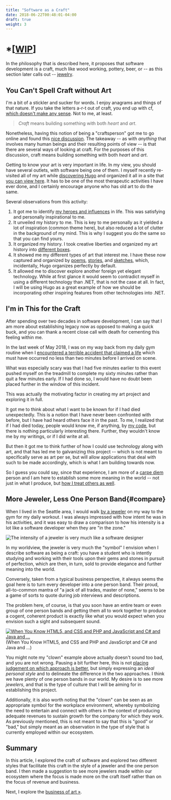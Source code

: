 ```yaml
---
title: "Software as a Craft"
date: 2018-06-22T00:48:01-04:00
draft: true
weight: 3
---
```


# *[[WIP](https://www.investopedia.com/terms/w/workinprogress.asp)]

In the philosophy that is described here, it proposes that software development is a craft, much like wood working, pottery, beer, or -- as this section later calls out -- [jewelry](#compare).

## You Can't Spell Craft without Art

I'm a bit of a stickler and sucker for words.  I enjoy anagrams and things of that nature.  If you take the letters a-r-t out of craft, you end up with cf, [which doesn't make any sense](https://youtu.be/Qtqp-RUw87M).  Not to me, at least.

> *Craft* means building something with both *heart* and *art*.

Nonetheless, having this notion of being a "craftsperson" got me to go online and found this [nice discussion](https://www.reddit.com/r/composer/comments/3zwl4l/discussion_is_music_a_craft_or_an_art/).  The takeaway -- as with *anything* that involves many human beings and their resulting points of view -- is that there are several ways of looking at craft.  For the purposes of this discussion, craft means building something with both *heart* and *art*.

Getting to know your art is very important in life.  In my view, you should have several outlets, with software being one of them.  I myself recently re-visited all of my art while [discovering Hugo](https://gohugo.io/) and organized it all in a site that [you can view here](http://ossem.com/).  It has to be one of the most therapeutic activities I have ever done, and I certainly encourage anyone who has old art to do the same.  

Several observations from this activity:

1. It got me to identify [my heroes and influences](http://ossem.com/about/#heroes) in life.  This was satisfying and personally inspirational to me.
2. It unveiled my history to me.  This is key to me personally as it yielded a lot of inspiration (common theme here), but also reduced a lot of clutter in the background of my mind.  This is why I suggest you do the same so that you can find yours.
3. It organized my history.  I took creative liberties and organized my art history into [different boxes](http://www.ossem.com/about/#boxes).
4. It showed me my different types of art that interest me.  I have these now captured and organized by [poems](http://www.ossem.com/poems/), [stories](http://www.ossem.com/stories/), and [sketches](http://www.ossem.com/sketches/), which, incidentally, Hugo organizes perfectly by default.
5. It allowed me to discover explore another foreign yet elegant technology.  While at first glance it would seem to contradict myself in using a different technology than .NET, that is not the case at all.  In fact, I will be using Hugo as a great example of how we should be incorporating other inspiring features from other technologies into .NET.

## I'm in This for the Craft

After spending over two decades in software development, I can say that I am more about establishing legacy now as opposed to making a quick buck, and you can thank a recent close call with death for cementing this feeling within me.  

In the last week of May 2018, I was on my way back from my daily gym routine when I [encountered a terrible accident that claimed a life](http://www.ossem.com/stories/2018/grind/) which must have occurred no less than two minutes before I arrived on scene.

What was especially scary was that I had five minutes earlier to this event pushed myself on the treadmill to complete my sixty minutes rather than quit a few minutes early.  If I had done so, I would have no doubt been placed further in the window of this incident.

This was actually the motivating factor in creating my art project and exploring it in full.

It got me to think about what I want to be known for if I had died unexpectedly.  This is a notion that I have never been confronted with before, but I have had heard others face it in the past.  To me, I realized that if I had died today, people would know me, if anything, by [my code](http://github.com/Mike-EEE), but there is nothing particularly interesting there.  Further, they wouldn't know me by my writings, or if I did write at all.

But then it got me to think further of how I could use technology along with art, and that has led me to galvanizing this project -- which is not meant to specifically serve as art per se, but will allow applications that deal with such to be made accordingly, which is what I am building towards now.

So I guess you could say, since that experience, I am more of a [carpe diem](https://en.wikipedia.org/wiki/Carpe_diem) person and I am here to establish some more meaning in the world -- not just in what I produce, but [how I treat others as well](https://blog.superdotnet.run/2018/06/hello-world-welcome-to-super.net-blog-dawg/#brand).

## More  Jeweler, Less One Person Band{#compare}

When I lived in the Seattle area, I would walk [by a jeweler](http://bendersjewelers.com/) on my way to the gym for my daily workout.  I was always impressed with how intent he was in his activities, and it was easy to draw a comparison to how his intensity is a lot like a software developer when they are "in the zone."

![The intensity of a jeweler is very much like a software designer](/images/Jeweler.jpg "The intensity of a jeweler is very much like a software designer")

In my worldview, the jeweler is very much the "symbol" I envision when I describe software as being a craft: you have a student who is intently studying and working with their tools upon their gems and stones in pursuit of perfection, which are then, in turn, sold to provide elegance and further meaning into the world.

Conversely, taken from a typical business perspective, it always seems the goal here is to turn every developer into a one person band.  Their proud, all-to-common mantra of "a jack of all trades, master of none," seems to be a game of sorts to quote during job interviews and descriptions.

The problem here, of course, is that you soon have an entire team or even group of one person bands and getting them all to work together to produce a cogent, coherent product is exactly like what you would expect when you envision such a sight and subsequent sound.

[![When You Know HTML5, and CSS and PHP and JavaScript and C# and Java and ...](http://img.youtube.com/vi/zu711IAYjHg/0.jpg "When You Know HTML5, and CSS and PHP and JavaScript and C# and Java and ...")](http://www.youtube.com/watch?v=zu711IAYjHg)(When You Know HTML5, and CSS and PHP and JavaScript and C# and Java and ...)

You might note my "clown" example above actually doesn't sound too bad, and you are not wrong.  Pausing a bit further here, this is not [placing judgement on which approach is better](/philosophy/introduction/#quick-word-on-value-judgments), but simply expressing an *ideal personal style* and to delineate the difference in the two approaches.  I think we have plenty of one person bands in our world.  My desire is to see more *jewelers*, and that is the type of culture that I will be aiming for in establishing this project.

Additionally, it is also worth noting that the "clown" can be seen as an appropriate symbol for the workplace environment, whereby symbolizing the need to entertain and connect with others in the context of producing adequate revenues to sustain growth for the company for which they work.  As previously mentioned, this is not meant to say that this is "good" or "bad," but simply meant as an observation in the type of style that is currently employed within our ecosystem.

## Summary

In this article, I explored the craft of software and explored two different styles that facilitate this craft in the style of a jeweler and the one person band.  I then made a suggestion to see more jewelers made within our ecosystem where the focus is made more on the craft itself rather than on the focus of revenue and business.

Next, I explore the [business of art &raquo;](/philosophy/business-of-art/).